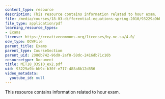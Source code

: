 ```yaml
---
content_type: resource
description: This resource contains information related to hour exam.
file: /media/courses/18-03-differential-equations-spring-2010/93229a9bbb9cb30fe717488a8b12d856_MIT18_03S10_ex2.pdf
file_type: application/pdf
learning_resource_types:
- Exams
license: https://creativecommons.org/licenses/by-nc-sa/4.0/
ocw_type: OCWFile
parent_title: Exams
parent_type: CourseSection
parent_uid: 2086b742-96d0-2af8-58dc-2416db71c10b
resourcetype: Document
title: MIT18_03S10_ex2.pdf
uid: 93229a9b-bb9c-b30f-e717-488a8b12d856
video_metadata:
  youtube_id: null
---
```

This resource contains information related to hour exam.